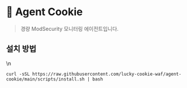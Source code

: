 # 🍪 Agent Cookie

> 경량 ModSecurity 모니터링 에이전트입니다.
## 설치 방법
\n
```
curl -sSL https://raw.githubusercontent.com/lucky-cookie-waf/agent-cookie/main/scripts/install.sh | bash
```